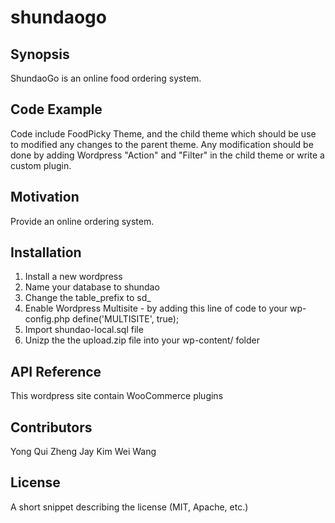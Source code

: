 # shundaogo

## Synopsis

ShundaoGo is an online food ordering system. 

## Code Example

Code include FoodPicky Theme, and the child theme which should be use to modified any changes to the parent theme. 
Any modification should be done by adding Wordpress "Action" and "Filter" in the child theme or write a custom plugin.

## Motivation

Provide an online ordering system. 

## Installation

1. Install a new wordpress
2. Name your database to shundao
3. Change the table_prefix to sd_
4. Enable Wordpress Multisite - by adding this line of code to your wp-config.php define('MULTISITE', true);
5. Import shundao-local.sql file
6. Unizp the the upload.zip file into your wp-content/ folder


## API Reference

This wordpress site contain WooCommerce plugins

## Contributors

Yong Qui Zheng
Jay Kim
Wei Wang

## License

A short snippet describing the license (MIT, Apache, etc.)
